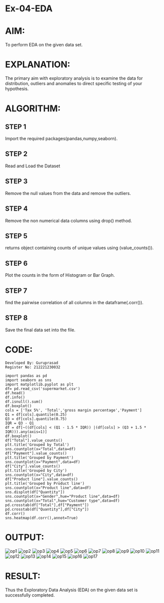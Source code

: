 # Ex-04-EDA
# AIM:
To perform EDA on the given data set.
# EXPLANATION:
The primary aim with exploratory analysis is to examine the data for distribution, outliers and anomalies to direct specific testing of your hypothesis.
# ALGORITHM:
## STEP 1
Import the required packages(pandas,numpy,seaborn).
## STEP 2
Read and Load the Dataset
## STEP 3
Remove the null values from the data and remove the outliers.
## STEP 4
Remove the non numerical data columns using drop() method.
## STEP 5
returns object containing counts of unique values using (value_counts()).
## STEP 6
Plot the counts in the form of Histogram or Bar Graph.
## STEP 7
find the pairwise correlation of all columns in the dataframe(.corr()).
## STEP 8
Save the final data set into the file.
# CODE:
```
Developed By: Guruprasad
Register No: 212221230032

import pandas as pd 
import seaborn as sns
import matplotlib.pyplot as plt
df= pd.read_csv('supermarket.csv')
df.head()
df.info()
df.isnull().sum()
df.boxplot()
cols = ['Tax 5%', 'Total','gross margin percentage','Payment']
Q1 = df[cols].quantile(0.25)
Q3 = df[cols].quantile(0.75)
IQR = Q3 - Q1
df = df[~((df[cols] < (Q1 - 1.5 * IQR)) |(df[cols] > (Q3 + 1.5 * IQR))).any(axis=1)]
df.boxplot()
df["Total"].value_counts()
plt.title('Grouped by Total')
sns.countplot(x="Total",data=df)
df["Payment"].value_counts()
plt.title('Grouped by Payment')
sns.countplot(x="Payment",data=df)
df["City"].value_counts()
plt.title('Grouped by City')
sns.countplot(x="City",data=df)
df["Product line"].value_counts()
plt.title('Grouped by Product line')
sns.countplot(x="Product line",data=df)
sns.displot(df["Quantity"])
sns.countplot(x="Gender",hue="Product line",data=df)
sns.countplot(x="Total",hue="Customer type",data=df)
pd.crosstab(df["Total"],df["Payment"])
pd.crosstab(df["Quantity"],df["City"])
df.corr()
sns.heatmap(df.corr(),annot=True)
```
# OUTPUT:
![op1](https://user-images.githubusercontent.com/95342910/163918250-5cb4ca06-cc99-4608-a1e9-d6a7349a9077.png)
![op2](https://user-images.githubusercontent.com/95342910/163918279-85d45d04-a9a5-4fec-ae81-d2d48dbaad99.png)
![op3](https://user-images.githubusercontent.com/95342910/163918345-313266e4-5b43-4186-a661-b0366ee6bd39.png)
![op4](https://user-images.githubusercontent.com/95342910/163918358-ed6dd686-d02a-43bc-b6e5-14a13fc056f7.png)
![op5](https://user-images.githubusercontent.com/95342910/163918376-e73ea20d-e606-42df-9c20-9270f765aa6f.png)
![op6](https://user-images.githubusercontent.com/95342910/163918406-84994251-cd7d-4846-bcb7-8dbb42c78e09.png)
![op7](https://user-images.githubusercontent.com/95342910/163918428-297326e9-cb12-4ca0-ad26-4f51c3e7f0db.png)
![op8](https://user-images.githubusercontent.com/95342910/163918446-29faa3ee-6f3d-4141-908b-f1169259e4d7.png)
![op9](https://user-images.githubusercontent.com/95342910/163918468-eeb52f73-1fd4-4da4-a0d0-fa13d80ae41d.png)
![op10](https://user-images.githubusercontent.com/95342910/163918477-e2ed25e9-6d3d-4cd8-a40d-12f17faa1f9d.png)
![op11](https://user-images.githubusercontent.com/95342910/163918484-4a27be33-afbe-4a79-b5b3-3b4ffbf6f6ce.png)
![op12](https://user-images.githubusercontent.com/95342910/163918494-c4596e8e-56ec-4296-8666-353d06a3b751.png)
![op13](https://user-images.githubusercontent.com/95342910/163918506-c83ca66f-bd25-4c08-955e-1f45a9f59404.png)
![op14](https://user-images.githubusercontent.com/95342910/163918526-3070e047-2caa-4e67-ad9e-30c308dd0c81.png)
![op15](https://user-images.githubusercontent.com/95342910/163918530-eb649427-1e54-4bcb-b60f-474862dc0c81.png)
![op16](https://user-images.githubusercontent.com/95342910/163918541-8dc7b448-ccfd-40aa-8151-f3157c1da000.png)
![op17](https://user-images.githubusercontent.com/95342910/163918549-e6aa593b-d25c-4f1a-bce6-116026c304cc.png)


# RESULT:
Thus the Exploratory Data Analysis (EDA) on the given data set is successfully completed.
